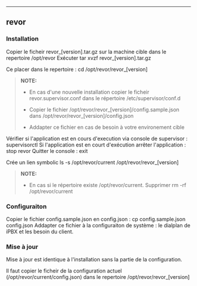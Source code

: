 ----------
revor 
----------

 
### Installation 
Copier le ficheir revor_[version].tar.gz sur la machine cible dans le repertoire /opt/revor
Exécuter tar xvzf revor_[version].tar.gz

Ce placer dans le repertoire : cd /opt/revor/revor_[version]

> **NOTE:**
>
> - En cas d'une nouvelle installation copier le ficheir revor.supervisor.conf dans le répertoire /etc/supervisor/conf.d
>
> - Copier le fichier /opt/revor/revor_[version]/config.sample.json dans /opt/revor/revor_[version]/config.json
> - Addapter ce fichier en cas de besoin à votre environement cible


Vérifier si l'application est en cours d'execution via console de supervisor : supervisorctl
Si l'application est en court d'exécution arrêter l'application : stop revor
Quitter le console : exit

Crée un lien symbolic ls -s /opt/revor/current /opt/revor/revor_[version]
> **NOTE:**
>
> - En cas si le répertoire existe /opt/revor/current. Supprimer rm -rf /opt/revor/current

### Configuraiton
Copier le fichier config.sample.json en config.json : cp config.sample.json config.json
Addapter ce fichier à la configuraiton de système : le dialplan de iPBX et les besoin du client.


### Mise à jour 
Mise à jour est identique à l'installation sans la partie de la configuration.

Il faut copier le ficheir de la configuration actuel (/opt/revor/current/config.json) dans le repertoire /opt/revor/revor_[version] 




